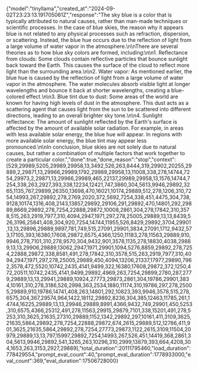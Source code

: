 {"model":"tinyllama","created_at":"2024-09-02T23:23:13.191705061Z","response":"The sky blue is a color that is typically attributed to natural causes, rather than man-made techniques or scientific processes. In the case of blue skies, the reason why it appears blue is not related to any physical processes such as refraction, dispersion, or scattering. Instead, the blue hue occurs due to the reflection of light from a large volume of water vapor in the atmosphere.\n\nThere are several theories as to how blue sky colors are formed, including:\n\n1. Reflectance from clouds: Some clouds contain reflective particles that bounce sunlight back toward the Earth. This causes the surface of the cloud to reflect more light than the surrounding area.\n\n2. Water vapor: As mentioned earlier, the blue hue is caused by the reflection of light from a large volume of water vapor in the atmosphere. The water molecules absorb visible light at longer wavelengths and bounce it back at shorter wavelengths, creating a blue-colored effect.\n\n3. Blue tint due to dust: Some areas of the world are known for having high levels of dust in the atmosphere. This dust acts as a scattering agent that causes light from the sun to be scattered into different directions, leading to an overall brighter sky tone.\n\n4. Sunlight reflectance: The amount of sunlight reflected by the Earth's surface is affected by the amount of available solar radiation. For example, in areas with less available solar energy, the blue hue will appear. In regions with more available solar energy, the blue tint may appear less pronounced.\n\nIn conclusion, blue skies are not solely due to natural causes, but rather a combination of multiple factors that work together to create a particular color.","done":true,"done_reason":"stop","context":[529,29989,5205,29989,29958,13,3492,526,263,8444,319,29902,20255,29889,2,29871,13,29966,29989,1792,29989,29958,13,11008,338,278,14744,7254,29973,2,29871,13,29966,29989,465,22137,29989,29958,13,1576,14744,7254,338,263,2927,393,338,12234,12421,747,3860,304,5613,9946,29892,3265,1135,767,29899,26350,13698,470,16021,10174,29889,512,278,1206,310,7254,14993,267,29892,278,2769,2020,372,5692,7254,338,451,4475,304,738,9128,10174,1316,408,2143,13857,29892,29106,291,29892,470,14801,292,29889,8669,29892,278,7254,22888,29872,10008,2861,304,278,17842,310,3578,515,263,2919,7977,310,4094,2947,1971,297,278,25005,29889,13,13,8439,526,3196,25841,408,304,920,7254,14744,11955,526,8429,29892,3704,29901,13,13,29896,29889,9897,781,749,515,27091,29901,3834,27091,1712,9432,573,17105,393,16380,17608,29872,6575,4366,1250,11183,278,11563,29889,910,9946,278,7101,310,278,9570,304,9432,901,3578,1135,278,18830,4038,29889,13,13,29906,29889,13062,2947,1971,29901,1094,5276,8859,29892,278,7254,22888,29872,338,8581,491,278,17842,310,3578,515,263,2919,7977,310,4094,2947,1971,297,278,25005,29889,450,4094,13206,21337,17977,29890,7962,3578,472,5520,10742,2435,4141,9499,322,16380,17608,29872,372,1250,472,20511,10742,2435,4141,9499,29892,4969,263,7254,29899,2780,287,2779,29889,13,13,29941,29889,10924,27773,29873,2861,304,19786,29901,3834,10161,310,278,3186,526,2998,363,2534,1880,11174,310,19786,297,278,25005,29889,910,19786,14741,408,263,14801,292,10823,393,9946,3578,515,278,6575,304,367,29574,964,1422,18112,29892,8236,304,385,12463,11785,261,14744,16225,29889,13,13,29946,29889,8991,4366,9432,749,29901,450,5253,310,6575,4366,25312,491,278,11563,29915,29879,7101,338,15201,491,278,5253,310,3625,21635,27310,29889,1152,1342,29892,297,10161,411,3109,3625,21635,5864,29892,278,7254,22888,29872,674,2615,29889,512,12786,411,901,3625,21635,5864,29892,278,7254,27773,29873,1122,2615,3109,11504,20979,29889,13,13,797,15997,29892,7254,14993,267,526,451,14419,368,2861,304,5613,9946,29892,541,3265,263,10296,310,2999,13879,393,664,4208,304,1653,263,3153,2927,29889],"total_duration":20111795460,"load_duration":778429554,"prompt_eval_count":40,"prompt_eval_duration":1778933000,"eval_count":369,"eval_duration":17506728000}